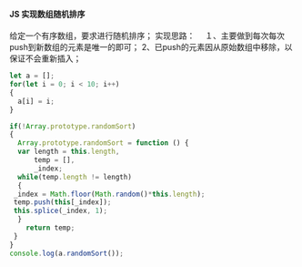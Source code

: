 #### JS 实现数组随机排序

给定一个有序数组，要求进行随机排序；
实现思路：
　１、主要做到每次每次push到新数组的元素是唯一的即可；
 2、已push的元素因从原始数组中移除，以保证不会重新插入；

``` js
let a = [];
for(let i = 0; i < 10; i++)
{
  a[i] = i;
}

if(!Array.prototype.randomSort)
{
  Array.prototype.randomSort = function () {
  var length = this.length,
      temp = [],
      _index;
  while(temp.length != length)
  {
 _index = Math.floor(Math.random()*this.length);
 temp.push(this[_index]);
 this.splice(_index, 1);
  }
    return temp;
 }
}
console.log(a.randomSort());
```
